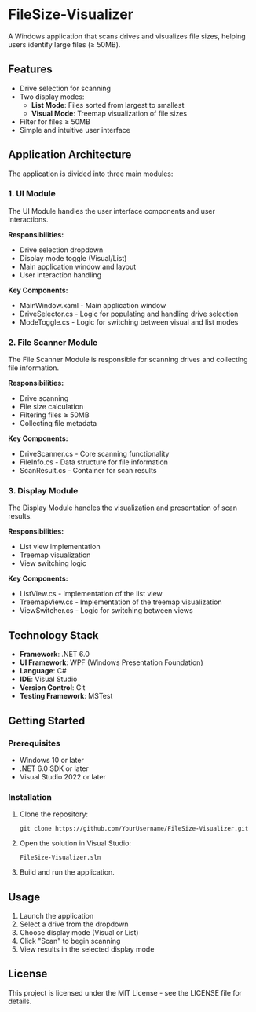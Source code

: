 # FileSize-Visualizer

A Windows application that scans drives and visualizes file sizes, helping users identify large files (≥ 50MB).

## Features

- Drive selection for scanning
- Two display modes:
  - **List Mode**: Files sorted from largest to smallest
  - **Visual Mode**: Treemap visualization of file sizes
- Filter for files ≥ 50MB
- Simple and intuitive user interface

## Application Architecture

The application is divided into three main modules:

### 1. UI Module

The UI Module handles the user interface components and user interactions.

**Responsibilities:**
- Drive selection dropdown
- Display mode toggle (Visual/List)
- Main application window and layout
- User interaction handling

**Key Components:**
- MainWindow.xaml - Main application window
- DriveSelector.cs - Logic for populating and handling drive selection
- ModeToggle.cs - Logic for switching between visual and list modes

### 2. File Scanner Module

The File Scanner Module is responsible for scanning drives and collecting file information.

**Responsibilities:**
- Drive scanning
- File size calculation
- Filtering files ≥ 50MB
- Collecting file metadata

**Key Components:**
- DriveScanner.cs - Core scanning functionality
- FileInfo.cs - Data structure for file information
- ScanResult.cs - Container for scan results

### 3. Display Module

The Display Module handles the visualization and presentation of scan results.

**Responsibilities:**
- List view implementation
- Treemap visualization
- View switching logic

**Key Components:**
- ListView.cs - Implementation of the list view
- TreemapView.cs - Implementation of the treemap visualization
- ViewSwitcher.cs - Logic for switching between views

## Technology Stack

- **Framework**: .NET 6.0
- **UI Framework**: WPF (Windows Presentation Foundation)
- **Language**: C#
- **IDE**: Visual Studio
- **Version Control**: Git
- **Testing Framework**: MSTest

## Getting Started

### Prerequisites

- Windows 10 or later
- .NET 6.0 SDK or later
- Visual Studio 2022 or later

### Installation

1. Clone the repository:
   ```
   git clone https://github.com/YourUsername/FileSize-Visualizer.git
   ```

2. Open the solution in Visual Studio:
   ```
   FileSize-Visualizer.sln
   ```

3. Build and run the application.

## Usage

1. Launch the application
2. Select a drive from the dropdown
3. Choose display mode (Visual or List)
4. Click "Scan" to begin scanning
5. View results in the selected display mode

## License

This project is licensed under the MIT License - see the LICENSE file for details.
